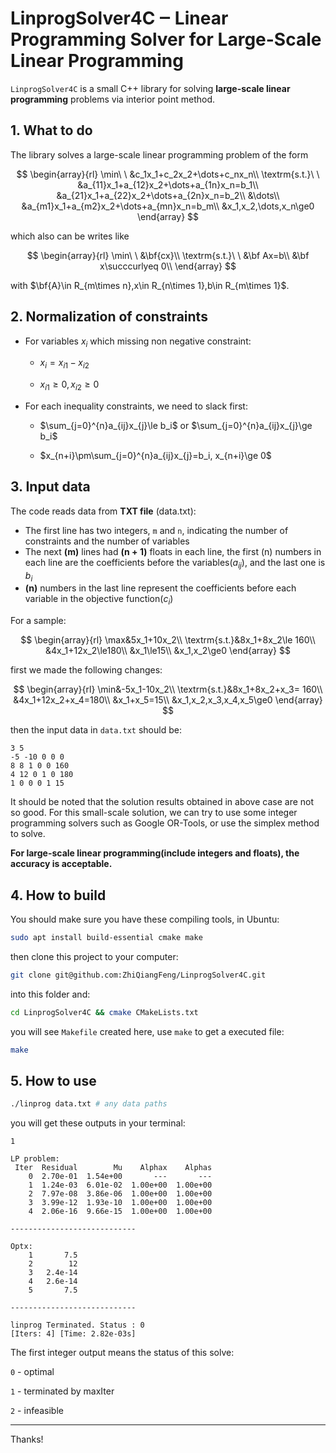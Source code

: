 # LinprogSolver4C ‒ Linear Programming Solver for Large-Scale Linear Programming

`LinprogSolver4C` is a small C++ library for solving **large-scale linear programming** problems via interior point method. 


## 1. What to do

The library solves a large-scale linear programming problem of the form

$$
\begin{array}{rl}
\min\ \ &c_1x_1+c_2x_2+\dots+c_nx_n\\
\textrm{s.t.}\ \ &a_{11}x_1+a_{12}x_2+\dots+a_{1n}x_n=b_1\\
&a_{21}x_1+a_{22}x_2+\dots+a_{2n}x_n=b_2\\
&\dots\\
&a_{m1}x_1+a_{m2}x_2+\dots+a_{mn}x_n=b_m\\
&x_1,x_2,\dots,x_n\ge0
\end{array}
$$

which also can be writes like

$$
\begin{array}{rl}
\min\ \ &\bf{cx}\\
\textrm{s.t.}\ \ &\bf Ax=b\\
&\bf x\succcurlyeq 0\\
\end{array}
$$

with \$\bf{A}\in R_{m\times n},x\in R_{n\times 1},b\in R_{m\times 1}\$.


## 2. Normalization of constraints

- For variables $x_i$ which missing non negative constraint:
  
  - $x_i=x_{i1}-x_{i2}$
  
  - $x_{i1}\ge0,x_{i2}\ge0$

- For each inequality constraints, we need to slack first:
  
  - $\sum_{j=0}^{n}a_{ij}x_{j}\le b_i$ or $\sum_{j=0}^{n}a_{ij}x_{j}\ge b_i$
  
  - $x_{n+i}\pm\sum_{j=0}^{n}a_{ij}x_{j}=b_i, x_{n+i}\ge 0$


## 3. Input data

The code reads data from **TXT file** (data.txt):

- The first line has two integers, `m` and `n`, indicating the number of constraints and the number of variables
- The next **(m)** lines had **(n + 1)** floats in each line, the first (n) numbers in each line are the coefficients before the variables($a_{ij}$), and the last one is $b_i$
- **(n)** numbers in the last line represent the coefficients before each variable in the objective function($c_i$)

For a sample:

$$
\begin{array}{rl}
\max&5x_1+10x_2\\
\textrm{s.t.}&8x_1+8x_2\le 160\\
&4x_1+12x_2\le180\\
&x_1\le15\\
&x_1,x_2\ge0
\end{array}
$$

first we made the following changes:

$$
\begin{array}{rl}
\min&-5x_1-10x_2\\
\textrm{s.t.}&8x_1+8x_2+x_3= 160\\
&4x_1+12x_2+x_4=180\\
&x_1+x_5=15\\
&x_1,x_2,x_3,x_4,x_5\ge0
\end{array}
$$

then the input data in `data.txt` should be:

```textile
3 5
-5 -10 0 0 0
8 8 1 0 0 160
4 12 0 1 0 180
1 0 0 0 1 15
```

It should be noted that the solution results obtained in above case are not so good. For this small-scale solution, we can try to use some integer programming solvers such as Google OR-Tools, or use the simplex method to solve. 

**For large-scale linear programming(include integers and floats), the accuracy is acceptable.**


## 4. How to build

You should make sure you have these compiling tools, in Ubuntu:

```bash
sudo apt install build-essential cmake make
```

then clone this project to your computer:

```bash
git clone git@github.com:ZhiQiangFeng/LinprogSolver4C.git
```

into this folder and:

```bash
cd LinprogSolver4C && cmake CMakeLists.txt
```

you will see `Makefile` created here, use `make` to get a executed file:

```bash
make
```


## 5. How to use

```bash
./linprog data.txt # any data paths
```

you will get these outputs in your terminal:

```
1

LP problem:
 Iter  Residual        Mu    Alphax    Alphas
    0  2.70e-01  1.54e+00       ---       ---
    1  1.24e-03  6.01e-02  1.00e+00  1.00e+00
    2  7.97e-08  3.86e-06  1.00e+00  1.00e+00
    3  3.99e-12  1.93e-10  1.00e+00  1.00e+00
    4  2.06e-16  9.66e-15  1.00e+00  1.00e+00

----------------------------

Optx:
    1       7.5
    2        12
    3   2.4e-14
    4   2.6e-14
    5       7.5

----------------------------

linprog Terminated. Status : 0
[Iters: 4] [Time: 2.82e-03s]
```

The first integer output means the status of this solve:

`0` - optimal

`1` - terminated by maxIter

`2` - infeasible

---

Thanks!
